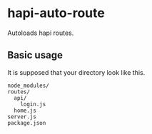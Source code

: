 # hapi-auto-route

Autoloads hapi routes.

## Basic usage

It is supposed that your directory look like this.

```
node_modules/
routes/
  api/
    login.js
  home.js
server.js
package.json
```
